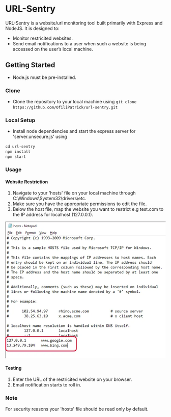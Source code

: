 # URL-Sentry

URL-Sentry is a website/url monitoring tool built primarily with Express and NodeJS. It is designed to:

- Monitor restricited websites.
- Send email notifications to a user when such a website is being accessed on the user’s local machine.

## Getting Started

- Node.js must be pre-installed.

### Clone

- Clone the repository to your local machine using
  `git clone https://github.com/OfiliPatrick/url-sentry.git`

### Local Setup

- Install node dependencies and start the express server for 'server.unsecure.js' using

```
cd url-sentry
npm install
npm start
```

### Usage

#### Website Restriction

1. Navigate to your 'hosts' file on your local machine through C:\Windows\System32\drivers\etc.
2. Make sure you have the appropriate permissions to edit the file.
3. Below the host file, map the website you want to restrict e.g test.com to the IP address for localhost (127.0.0.1).

![](https://github.com/OfiliPatrick/url-sentry/blob/master/hosts-file-example.png)

#### Testing

1. Enter the URL of the restricited website on your browser.
2. Email notification starts to roll in.

### Note

For security reasons your 'hosts' file should be read only by default.
